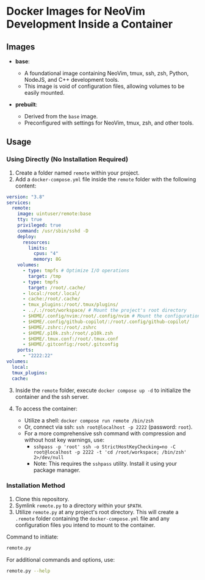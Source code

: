 # Docker Images for NeoVim Development Inside a Container

## Images

- **base**: 
  - A foundational image containing NeoVim, tmux, ssh, zsh, Python, NodeJS, and C++ development tools.
  - This image is void of configuration files, allowing volumes to be easily mounted.

- **prebuilt**: 
  - Derived from the `base` image.
  - Preconfigured with settings for NeoVim, tmux, zsh, and other tools.

## Usage

### Using Directly (No Installation Required)

1. Create a folder named `remote` within your project.
2. Add a `docker-compose.yml` file inside the `remote` folder with the following content:

```yaml
version: "3.8"
services:
  remote:
    image: uintuser/remote:base
    tty: true
    privileged: true
    command: /usr/sbin/sshd -D
    deploy:
      resources:
        limits:
          cpus: "4"
          memory: 8G
    volumes:
      - type: tmpfs # Optimize I/O operations
        target: /tmp
      - type: tmpfs
        target: /root/.cache/
      - local:/root/.local/
      - cache:/root/.cache/
      - tmux_plugins:/root/.tmux/plugins/
      - ../.:/root/workspace/ # Mount the project's root directory
      - $HOME/.config/nvim:/root/.config/nvim # Mount the configuration files
      - $HOME/.config/github-copilot/:/root/.config/github-copilot/
      - $HOME/.zshrc:/root/.zshrc
      - $HOME/.p10k.zsh:/root/.p10k.zsh
      - $HOME/.tmux.conf:/root/.tmux.conf
      - $HOME/.gitconfig:/root/.gitconfig
    ports:
      - "2222:22"
volumes:
  local:
  tmux_plugins:
  cache:
```

3. Inside the `remote` folder, execute `docker compose up -d` to initialize the container and the ssh server.

4. To access the container:
   - Utilize a shell: `docker compose run remote /bin/zsh`
   - Or, connect via ssh: `ssh root@localhost -p 2222` (password: `root`).
   - For a more comprehensive ssh command with compression and without host key warnings, use:
     - `sshpass -p 'root' ssh -o StrictHostKeyChecking=no -C root@localhost -p 2222 -t 'cd /root/workspace; /bin/zsh' 2>/dev/null`
     - Note: This requires the `sshpass` utility. Install it using your package manager.

### Installation Method

1. Clone this repository.
2. Symlink `remote.py` to a directory within your `$PATH`.
3. Utilize `remote.py` at any project's root directory. This will create a `.remote` folder containing the `docker-compose.yml` file and any configuration files you intend to mount to the container.

Command to initiate:

```bash
remote.py
```

For additional commands and options, use:

```bash
remote.py --help
```
